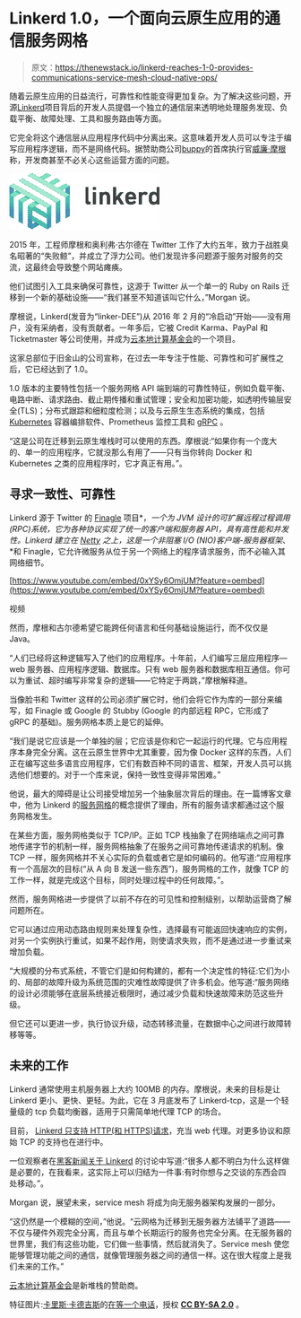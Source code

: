 # Linkerd 1.0，一个面向云原生应用的通信服务网格

> 原文：<https://thenewstack.io/linkerd-reaches-1-0-provides-communications-service-mesh-cloud-native-ops/>

随着云原生应用的日益流行，可靠性和性能变得更加复杂。为了解决这些问题，开源[Linkerd](https://github.com/linkerd/linkerd)项目背后的开发人员提倡一个独立的通信层来透明地处理服务发现、负载平衡、故障处理、工具和服务路由等方面。

它完全将这个通信层从应用程序代码中分离出来。这意味着开发人员可以专注于编写应用程序逻辑，而不是网络代码。据赞助商公司[buppy](https://buoyant.io/)的首席执行官[威廉·摩根](https://github.com/wmorgan)称，开发商甚至不必关心这些运营方面的问题。

[![](img/1946ade56094f684dd747b20bf20bf3c.png)](https://github.com/linkerd/linkerd)

2015 年，工程师摩根和奥利弗·古尔德在 Twitter 工作了大约五年，致力于战胜臭名昭著的“失败鲸”，并成立了浮力公司。他们发现许多问题源于服务对服务的交流，这最终会导致整个网站瘫痪。

他们试图引入工具来确保可靠性，这源于 Twitter 从一个单一的 Ruby on Rails 迁移到一个新的基础设施——“我们甚至不知道该叫它什么，”Morgan 说。

摩根说，Linkerd(发音为“linker-DEE”)从 2016 年 2 月的“冷启动”开始——没有用户，没有采纳者，没有贡献者。一年多后，它被 Credit Karma、PayPal 和 Ticketmaster 等公司使用，并成为[云本地计算基金会](https://www.cncf.io/)的一个项目。

这家总部位于旧金山的公司宣称，在过去一年专注于性能、可靠性和可扩展性之后，它已经达到了 1.0。

1.0 版本的主要特性包括一个服务网格 API 端到端的可靠性特征，例如负载平衡、电路中断、请求路由、截止期传播和重试管理；安全和加密功能，如透明传输层安全(TLS)；分布式跟踪和细粒度检测；以及与云原生生态系统的集成，包括 [Kubernetes](/category/kubernetes/) 容器编排软件、Prometheus 监控工具和 [gRPC](http://www.grpc.io/) 。

“这是公司在迁移到云原生堆栈时可以使用的东西。摩根说:“如果你有一个庞大的、单一的应用程序，它就没那么有用了——只有当你转向 Docker 和 Kubernetes 之类的应用程序时，它才真正有用。”。

## 寻求一致性、可靠性

Linkerd 源于 Twitter 的 [Finagle](https://twitter.github.io/finagle/) 项目*，*一个为 JVM 设计的可扩展远程过程调用(RPC)系统，它为各种协议实现了统一的客户端和服务器 API，具有高性能和并发性。Linkerd 建立在 [Netty](https://netty.io/) 之上，这是一个非阻塞 I/O (NIO)客户端-服务器框架*、*和 Finagle，它允许微服务从位于另一个网络上的程序请求服务，而不必输入其网络细节。

[https://www.youtube.com/embed/0xYSy6OmjUM?feature=oembed](https://www.youtube.com/embed/0xYSy6OmjUM?feature=oembed)

视频

然而，摩根和古尔德希望它能跨任何语言和任何基础设施运行，而不仅仅是 Java。

“人们已经将这种逻辑写入了他们的应用程序。十年前，人们编写三层应用程序— web 服务器、应用程序逻辑、数据库。只有 web 服务器和数据库相互通信。你可以为重试、超时编写非常复杂的逻辑——它特定于两跳，”摩根解释道。

当像脸书和 Twitter 这样的公司必须扩展它时，他们会将它作为库的一部分来编写，如 Finagle 或 Google 的 Stubby (Google 的内部远程 RPC，它形成了 gRPC 的基础)。服务网格本质上是它的延伸。

“我们是说它应该是一个单独的层；它应该是你和它一起运行的代理。它与应用程序本身完全分离。这在云原生世界中尤其重要，因为像 Docker 这样的东西，人们正在编写这些多语言应用程序，它们有数百种不同的语言、框架，开发人员可以挑选他们想要的。对于一个库来说，保持一致性变得非常困难。”

他说，最大的障碍是让公司接受增加另一个抽象层次背后的理由。在一篇博客文章中，他为 Linkerd 的[服务网格](https://blog.buoyant.io/2017/04/25/whats-a-service-mesh-and-why-do-i-need-one/)的概念提供了理由，所有的服务请求都通过这个服务网格发生。

在某些方面，服务网格类似于 TCP/IP。正如 TCP 栈抽象了在网络端点之间可靠地传递字节的机制一样，服务网格抽象了在服务之间可靠地传递请求的机制。像 TCP 一样，服务网格并不关心实际的负载或者它是如何编码的。他写道:“应用程序有一个高层次的目标(“从 A 向 B 发送一些东西”)，服务网格的工作，就像 TCP 的工作一样，就是完成这个目标，同时处理过程中的任何故障。”。

然而，服务网格进一步提供了以前不存在的可见性和控制级别，以帮助运营商了解问题所在。

它可以通过应用动态路由规则来处理复杂性，选择最有可能返回快速响应的实例，对另一个实例执行重试，如果不起作用，则使请求失败，而不是通过进一步重试来增加负载。

“大规模的分布式系统，不管它们是如何构建的，都有一个决定性的特征:它们为小的、局部的故障升级为系统范围的灾难性故障提供了许多机会。他写道:“服务网络的设计必须能够在底层系统接近极限时，通过减少负载和快速故障来防范这些升级。

但它还可以更进一步，执行协议升级，动态转移流量，在数据中心之间进行故障转移等等。

## 未来的工作

Linkerd 通常使用主机服务器上大约 100MB 的内存。摩根说，未来的目标是让 Linkerd 更小、更快、更轻。为此，它在 3 月底发布了 Linkerd-tcp，这是一个轻量级的 tcp 负载均衡器，适用于只需简单地代理 TCP 的场合。

目前， [Linkerd 只支持 HTTP(和 HTTPS)请求](https://lwn.net/Articles/719282/)，充当 web 代理。对更多协议和原始 TCP 的支持也在进行中。

一位观察者在[黑客新闻关于 Linkerd](https://news.ycombinator.com/item?id=14195956) 的讨论中写道:“很多人都不明白为什么这样做是必要的，在我看来，这实际上可以归结为一件事:有时你想与之交谈的东西会四处移动。”。

Morgan 说，展望未来，service mesh 将成为向无服务器架构发展的一部分。

“这仍然是一个模糊的空间，”他说。“云网格为迁移到无服务器方法铺平了道路——不仅与硬件外观完全分离，而且与单个长期运行的服务也完全分离。在无服务器的世界里，我们有这些功能，它们做一些事情，然后就消失了。Service mesh 使您能够管理功能之间的通信，就像管理服务器之间的通信一样。这在很大程度上是我们未来的工作。”

[云本地计算基金会](https://www.cncf.io/)是新堆栈的赞助商。

特征图片:[卡里斯·卡德吉斯](https://www.flickr.com/photos/ravh/)的[在等一个电话](https://www.flickr.com/photos/ravh/5099979093/in/photolist-8LEJ72-6gCsv7-qYsLp6-nSgEhz-adyei4-5vZHDc-4Kr7fZ-8s8Yrg-6aLBeX-3df3Gu-aYpvF6-9DfCen-8usxLq-5LSH4e-3df3PJ-9UiPL8-Af8wV4-C8vDp-dazDNF-5BK8Ck-5w54Fj-5w54gL-cQ4euh-eaQoZE-8qc54F-8j8VJA-bsdAnH-4byzHC-asW2pF-7tKmWB-v5MfJ-8CFyZv-3k1D6J-TM6NkH-8pWarp-kEoAU-FVJrXw-68FbEa-nVo37F-coAadh-pxSoGA-SMmLQM-hjHm4x-7KNfx7-4NxqZf-rzeDTR-fc8Q6q-B9mU8x-8BB4bY-qyreWM)，授权 **[CC BY-SA 2.0](https://creativecommons.org/licenses/by/2.0/)** 。

<svg xmlns:xlink="http://www.w3.org/1999/xlink" viewBox="0 0 68 31" version="1.1"><title>Group</title> <desc>Created with Sketch.</desc></svg>